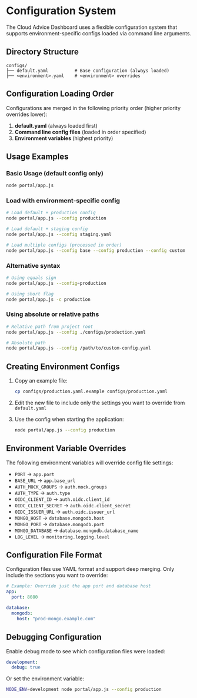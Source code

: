 # Configuration System

The Cloud Advice Dashboard uses a flexible configuration system that supports environment-specific configs loaded via command line arguments.

## Directory Structure

```
configs/
├── default.yaml          # Base configuration (always loaded)
├── <environment>.yaml    # <environment> overrides
```

## Configuration Loading Order

Configurations are merged in the following priority order (higher priority overrides lower):

1. **default.yaml** (always loaded first)
2. **Command line config files** (loaded in order specified)
3. **Environment variables** (highest priority)

## Usage Examples

### Basic Usage (default config only)
```bash
node portal/app.js
```

### Load with environment-specific config
```bash
# Load default + production config
node portal/app.js --config production

# Load default + staging config
node portal/app.js --config staging.yaml

# Load multiple configs (processed in order)
node portal/app.js --config base --config production --config custom
```

### Alternative syntax
```bash
# Using equals sign
node portal/app.js --config=production

# Using short flag
node portal/app.js -c production
```

### Using absolute or relative paths
```bash
# Relative path from project root
node portal/app.js --config ./configs/production.yaml

# Absolute path
node portal/app.js --config /path/to/custom-config.yaml
```

## Creating Environment Configs

1. Copy an example file:
   ```bash
   cp configs/production.yaml.example configs/production.yaml
   ```

2. Edit the new file to include only the settings you want to override from `default.yaml`

3. Use the config when starting the application:
   ```bash
   node portal/app.js --config production
   ```

## Environment Variable Overrides

The following environment variables will override config file settings:

- `PORT` → `app.port`
- `BASE_URL` → `app.base_url`
- `AUTH_MOCK_GROUPS` -> `auth.mock.groups`
- `AUTH_TYPE` → `auth.type`
- `OIDC_CLIENT_ID` → `auth.oidc.client_id`
- `OIDC_CLIENT_SECRET` → `auth.oidc.client_secret`
- `OIDC_ISSUER_URL` → `auth.oidc.issuer_url`
- `MONGO_HOST` → `database.mongodb.host`
- `MONGO_PORT` → `database.mongodb.port`
- `MONGO_DATABASE` → `database.mongodb.database_name`
- `LOG_LEVEL` → `monitoring.logging.level`

## Configuration File Format

Configuration files use YAML format and support deep merging. Only include the sections you want to override:

```yaml
# Example: Override just the app port and database host
app:
  port: 8080

database:
  mongodb:
    host: "prod-mongo.example.com"
```

## Debugging Configuration

Enable debug mode to see which configuration files were loaded:

```yaml
development:
  debug: true
```

Or set the environment variable:
```bash
NODE_ENV=development node portal/app.js --config production
```
